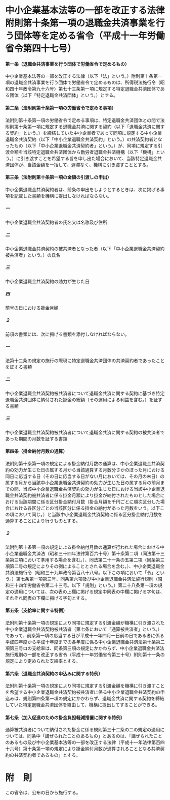 # 中小企業基本法等の一部を改正する法律附則第十条第一項の退職金共済事業を行う団体等を定める省令（平成十一年労働省令第四十七号）
#### 第一条（退職金共済事業を行う団体で労働省令で定めるもの）
中小企業基本法等の一部を改正する法律（以下「法」という。）附則第十条第一項の退職金共済事業を行う団体で労働省令で定めるものは、所得税法施行令（昭和四十年政令第九十六号）第七十三条第一項に規定する特定退職金共済団体である団体（以下「特定退職金共済団体」という。）とする。
#### 第二条（法附則第十条第一項の労働省令で定める事項）
法附則第十条第一項の労働省令で定める事項は、特定退職金共済団体との間で法附則第十条第一項に規定する退職金共済に関する契約（以下「退職金共済に関する契約」という。）を締結していた中小企業者であって同項に規定する中小企業退職金共済契約（以下「中小企業退職金共済契約」という。）の共済契約者となったもの（以下「中小企業退職金共済契約者」という。）が、同項に規定する引渡金額を当該特定退職金共済団体から勤労者退職金共済機構（以下「機構」という。）に引き渡すことを希望する旨を申し出た場合において、当該特定退職金共済団体が、当該金額を一括して、遅滞なく、機構に引き渡すこととする。
#### 第三条（法附則第十条第一項の金額の引渡しの申出）
中小企業退職金共済契約者は、前条の申出をしようとするときは、次に掲げる事項を記載した書類を機構に提出しなければならない。
##### 一
中小企業退職金共済契約者の氏名又は名称及び住所
##### 二
中小企業退職金共済契約の被共済者となった者（以下「中小企業退職金共済契約被共済者」という。）の氏名
##### 三
中小企業退職金共済契約の効力が生じた日
##### 四
前号の日における掛金月額
##### ２
前項の書類には、次に掲げる書類を添付しなければならない。
##### 一
法第十二条の規定の施行の際現に特定退職金共済団体の共済契約者であったことを証する書類
##### 二
中小企業退職金共済契約被共済者について退職金共済に関する契約に基づき特定退職金共済団体に納付された掛金の総額（その運用による利益を含む。）を証する書類
##### 三
中小企業退職金共済契約被共済者について退職金共済に関する契約の被共済者であった期間の月数を証する書類
#### 第四条（掛金納付月数の通算）
法附則第十条第一項の規定による掛金納付月数の通算は、中小企業退職金共済契約の効力が生じた日の属する月から当該通算する月数分さかのぼった月における同日に応当する日（その日に応当する日がない月においては、その月の末日）の属する月から当該中小企業退職金共済契約の効力が生じた日の属する月の前月までの間、当該中小企業退職金共済契約の効力が生じた日における当該中小企業退職金共済契約被共済者に係る掛金月額により掛金が納付されたものとした場合における当該期間に係る区分掛金納付月数（掛金月額を千円ごとに順次区分した場合における各区分ごとの当該区分に係る掛金の納付があった月数をいう。以下この項において同じ。）と当該中小企業退職金共済契約に係る区分掛金納付月数を通算することにより行うものとする。
##### ２
法附則第十条第一項の規定による掛金納付月数の通算が行われた場合における中小企業退職金共済法（昭和三十四年法律第百六十号）第十条第二項（同法第十三条第三項において準用する場合を含む。）、同法第二十一条の五第二項（同条第三項第二号の規定によりその例によることとされる場合を含む。）、中小企業退職金共済法施行令（昭和三十九年政令第百八十八号。以下この項において「令」という。）第七条第一項第三号、同条第六項及び中小企業退職金共済法施行規則（昭和三十四年労働省令第二十三号。以下「規則」という。）第二十八条第一項の規定の適用については、次の表の上欄に掲げる規定中同表の中欄に掲げる字句は、それぞれ同表の下欄に掲げる字句とする。
#### 第五条（支給率に関する特例）
法附則第十条第一項の規定により同項に規定する引渡金額が機構に引き渡された中小企業退職金共済契約被共済者（第七条において「通算被共済者」という。）であって、前条第一項の応当する日が平成十一年四月一日前の日である者に係る平成四年度から平成十年度までの各年度に係る中小企業退職金共済法第十条第二項第三号ロの支給率は、同条第三項の規定にかかわらず、中小企業退職金共済法施行規則の一部を改正する省令（平成十一年労働省令第三十号）附則第十一条の規定により定められた支給率とする。
#### 第六条（退職金共済契約の申込みに関する特例）
法附則第十条第一項の規定により同項に規定する引渡金額を機構に引き渡すことを希望する中小企業退職金共済契約被共済者に係る中小企業退職金共済契約の申込みは、規則第四条第一項の規定にかかわらず、退職金共済に関する契約を締結していた特定退職金共済団体を経由して、機構に提出してすることができる。
#### 第七条（加入促進のための掛金負担軽減措置に関する特例）
通算被共済者について納付された掛金に係る規則第三十二条の二の規定の適用については、同条中「講ぜられたことのあるもの」とあるのは、「講ぜられたことのあるもの及び中小企業基本法等の一部を改正する法律（平成十一年法律第百四十六号）第十条第一項の規定により掛金納付月数が通算されることとなる共済契約の共済契約者であるもの」とする。
# 附　則
この省令は、公布の日から施行する。
